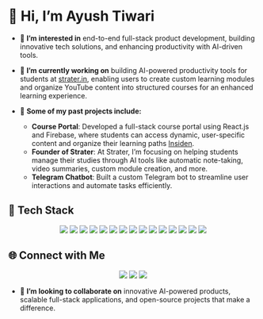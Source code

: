 # 👋 Hi, I’m Ayush Tiwari

- 👀 **I’m interested in** end-to-end full-stack product development, building innovative tech solutions, and enhancing productivity with AI-driven tools.
  
- 🌱 **I’m currently working on** building AI-powered productivity tools for students at [strater.in](https://strater.in), enabling users to create custom learning modules and organize YouTube content into structured courses for an enhanced learning experience.

- 💼 **Some of my past projects include:**

  - **Course Portal**: Developed a full-stack course portal using React.js and Firebase, where students can access dynamic, user-specific content and organize their learning paths [Insiden](https://insiden.in/).
  - **Founder of Strater**: At Strater, I’m focusing on helping students manage their studies through AI tools like automatic note-taking, video summaries, custom module creation, and more.
  - **Telegram Chatbot**: Built a custom Telegram bot to streamline user interactions and automate tasks efficiently.

## 🌟 **Tech Stack**

<p align="center">
  <img src="https://img.shields.io/badge/-JavaScript-F7DF1E?style=flat-square&logo=javascript&logoColor=black" />
  <img src="https://img.shields.io/badge/-React-61DAFB?style=flat-square&logo=react&logoColor=white" />
  <img src="https://img.shields.io/badge/-Next.js-000000?style=flat-square&logo=next.js&logoColor=white" />
  <img src="https://img.shields.io/badge/-Node.js-339933?style=flat-square&logo=node.js&logoColor=white" />
  <img src="https://img.shields.io/badge/-Express-000000?style=flat-square&logo=express&logoColor=white" />
  <img src="https://img.shields.io/badge/-MongoDB-47A248?style=flat-square&logo=mongodb&logoColor=white" />
  <img src="https://img.shields.io/badge/-Firebase-FFCA28?style=flat-square&logo=firebase&logoColor=white" />
  <img src="https://img.shields.io/badge/-Langchain-FFCE45?style=flat-square&logo=langchain&logoColor=white" />
  <img src="https://img.shields.io/badge/-Docker-2496ED?style=flat-square&logo=docker&logoColor=white" />
  <img src="https://img.shields.io/badge/-GraphQL-E10098?style=flat-square&logo=graphql&logoColor=white" />
  <img src="https://img.shields.io/badge/-PostgreSQL-4169E1?style=flat-square&logo=postgresql&logoColor=white" />
  <img src="https://img.shields.io/badge/-Tailwind_CSS-38B2AC?style=flat-square&logo=tailwind-css&logoColor=white" />
  <img src="https://img.shields.io/badge/-Git-F05032?style=flat-square&logo=git&logoColor=white" />
  <img src="https://img.shields.io/badge/-GitHub-181717?style=flat-square&logo=github&logoColor=white" />
  <img src="https://img.shields.io/badge/-Postman-FF6C37?style=flat-square&logo=postman&logoColor=white" />
</p>




<!---

---
## 🔥 **GitHub Stats**
<p align="center">
  <img src="https://github-readme-stats.vercel.app/api?username=iam-AyushTiwari&show_icons=true&theme=radical" alt="GitHub Stats">
  <img src="https://github-readme-streak-stats.herokuapp.com/?user=iam-AyushTiwari&theme=radical" alt="GitHub Streak">
</p>

---
--->


## 🌐 **Connect with Me**
<p align="center">
  <a href="https://www.linkedin.com/in/letsconnectayushtiwari/"><img src="https://img.icons8.com/color/48/000000/linkedin.png"/></a>
  <a href="https://github.com/iam-AyushTiwari"><img src="https://img.icons8.com/fluent/48/000000/github.png"/></a>
  <a href="mailto:letsmailayushtiwari@gmail.com"><img src="https://img.icons8.com/fluent/48/000000/gmail.png"/></a>
</p>



- 💞️ **I’m looking to collaborate on** innovative AI-powered products, scalable full-stack applications, and open-source projects that make a difference.

<!---
iam-AyushTiwari/iam-AyushTiwari is a ✨ special ✨ repository because its `README.md` (this file) appears on your GitHub profile.
You can click the Preview link to take a look at your changes.
--->
